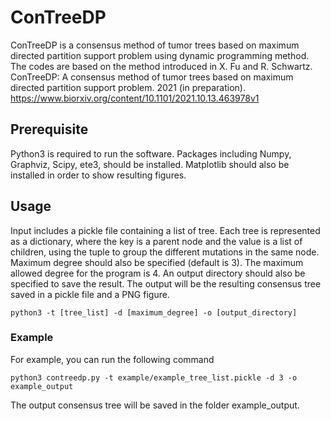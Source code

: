 # ConTreeDP
ConTreeDP is a consensus method of tumor trees based on maximum directed partition support problem using dynamic programming method. The codes are based on the method introduced in X. Fu and R. Schwartz. ConTreeDP: A consensus method of tumor trees based on maximum directed partition support problem. 2021 (in preparation). https://www.biorxiv.org/content/10.1101/2021.10.13.463978v1

## Prerequisite
Python3 is required to run the software. Packages including Numpy, Graphviz, Scipy, ete3, should be installed. Matplotlib should also be installed in order to show resulting figures.

## Usage
Input includes a pickle file containing a list of tree. Each tree is represented as a dictionary, where the key is a parent node and the value is a list of children, using the tuple to group the different mutations in the same node. Maximum degree should also be specified (default is 3). The maximum allowed degree for the program is 4. An output directory should also be specified to save the result. The output will be the resulting consensus tree saved in a pickle file and a PNG figure.
```
python3 -t [tree_list] -d [maximum_degree] -o [output_directory]
```
### Example
For example, you can run the following command
```
python3 contreedp.py -t example/example_tree_list.pickle -d 3 -o example_output
```
The output consensus tree will be saved in the folder example_output.
